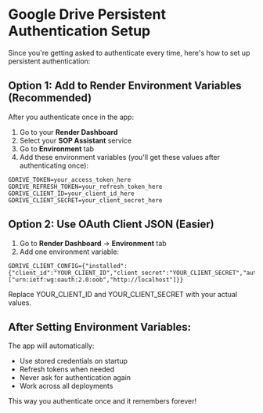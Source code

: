 # Google Drive Persistent Authentication Setup

Since you're getting asked to authenticate every time, here's how to set up persistent authentication:

## Option 1: Add to Render Environment Variables (Recommended)

After you authenticate once in the app:

1. Go to your **Render Dashboard**
2. Select your **SOP Assistant** service  
3. Go to **Environment** tab
4. Add these environment variables (you'll get these values after authenticating once):

```
GDRIVE_TOKEN=your_access_token_here
GDRIVE_REFRESH_TOKEN=your_refresh_token_here  
GDRIVE_CLIENT_ID=your_client_id_here
GDRIVE_CLIENT_SECRET=your_client_secret_here
```

## Option 2: Use OAuth Client JSON (Easier)

1. Go to **Render Dashboard** → **Environment** tab
2. Add one environment variable:

```
GDRIVE_CLIENT_CONFIG={"installed":{"client_id":"YOUR_CLIENT_ID","client_secret":"YOUR_CLIENT_SECRET","auth_uri":"https://accounts.google.com/o/oauth2/auth","token_uri":"https://oauth2.googleapis.com/token","auth_provider_x509_cert_url":"https://www.googleapis.com/oauth2/v1/certs","redirect_uris":["urn:ietf:wg:oauth:2.0:oob","http://localhost"]}}
```

Replace YOUR_CLIENT_ID and YOUR_CLIENT_SECRET with your actual values.

## After Setting Environment Variables:

The app will automatically:
- Use stored credentials on startup
- Refresh tokens when needed  
- Never ask for authentication again
- Work across all deployments

This way you authenticate once and it remembers forever!